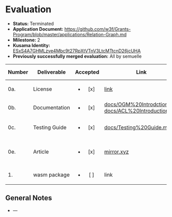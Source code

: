 # Evaluation

- **Status:** Terminated
- **Application Document:** https://github.com/w3f/Grants-Program/blob/master/applications/Relation-Graph.md
- **Milestone:** 2
- **Kusama Identity:** [ESxS4A7GHMLzve4Mbc9t27RpXtVTnV3LtcMTtcnD26jcUHA](https://polkascan.io/pre/kusama/account/ESxS4A7GHMLzve4Mbc9t27RpXtVTnV3LtcMTtcnD26jcUHA)
- **Previously successfully merged evaluation:** All by semuelle

| Number | Deliverable   |        Accepted        | Link                                                                                                                                                                                                                                                                                                       | Evaluation Notes                  |
| ------ | ------------- | :--------------------: | ---------------------------------------------------------------------------------------------------------------------------------------------------------------------------------------------------------------------------------------------------------------------------------------------------------- | --------------------------------- |
| 0a.    | License       | <ul><li>[x] </li></ul> | [link](https://github.com/relationlabs/Relation-Graph/blob/5d48477b543b54b56c898a3f41f14dc6c82d75b4/LICENSE)                                                                                                                                                                                               | Apache 2.                         |
| 0b.    | Documentation | <ul><li>[x] </li></ul> | [docs/OGM%20Introdction.md](https://github.com/relationlabs/Relation-Graph/blob/5d48477b543b54b56c898a3f41f14dc6c82d75b4/docs/OGM%20Introdction.md), [docs/ACL%20Introduction.md](https://github.com/relationlabs/Relation-Graph/blob/5d48477b543b54b56c898a3f41f14dc6c82d75b4/docs/ACL%20Introduction.md) | —                                 |
| 0c.    | Testing Guide | <ul><li>[x] </li></ul> | [docs/Testing%20Guide.md](https://github.com/relationlabs/Relation-Graph/blob/5d48477b543b54b56c898a3f41f14dc6c82d75b4/docs/Testing%20Guide.md)                                                                                                                                                            | Example queries via polkadot.js   |
| 0e.    | Article       | <ul><li>[x] </li></ul> | [mirror.xyz](https://mirror.xyz/relationlabs.eth/DxZu1S9LEpczzS4CUU6vFcr3MrlqfX2muhmEpSQk6nA)                                                                                                                                                                                                              | Basic description of architecture |
| 1.     | wasm package  | <ul><li>[ ] </li></ul> | link                                                                                                                                                                                                                                                                                                       | Unable to build wasm              |

## General Notes

- —

